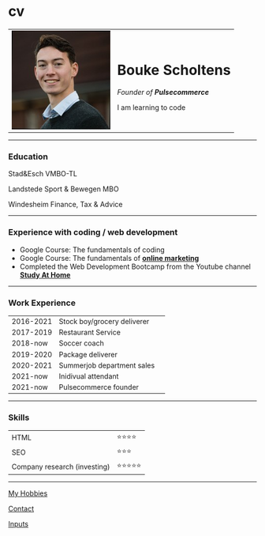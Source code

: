 # cv
<!DOCTYPE html>
<html>

<head>
  <meta charset="utf-8">
  <title> Bouke's Personal Site </title>
</head>

<body>
  <table cellspacing="20">
    <tr>
      <td><img src="foto Bouke.jpg" alt="Bouke profile picture"></td>
      <td><h1>Bouke Scholtens</h1>
      <p><em>Founder of <strong>Pulsecommerce</strong></em></p>
      <p>I am learning to code</p></td>
    </tr>
  </table>

<hr>

<h3>Education</h3>
<p> Stad&Esch VMBO-TL</p>
<p> Landstede Sport & Bewegen MBO</p>
<p> Windesheim Finance, Tax & Advice</p>

<hr>

<h3>Experience with coding / web development </h3>
<ul>
  <li> Google Course: The fundamentals of coding </li>
  <li> Google Course: The fundamentals of <strong><a href="file:///C:/Users/Bouke/Downloads/certificaat%20(1).pdf">online marketing</a></strong></li>
  <li> Completed the Web Development Bootcamp from the Youtube channel <strong><a href="https://www.youtube.com/playlist?list=PLmv0h_u-BMKtON5uMdSz4_4zwnd2gyXNq">Study At Home </a></strong></li></ul>

<hr>

<h3>Work Experience</h3>
<table cellspacing="10">
  <tr>
  <td>2016-2021</td>
  <td>Stock boy/grocery deliverer</td>
  </tr>
  <tr>
    <td>2017-2019</td>
    <td>Restaurant Service<td>
</td>
  </tr>
  <tr>
    <td>2018-now</td>
    <td>Soccer coach</td>
  </tr>
<tr>
  <td>2019-2020</td>
  <td>Package deliverer</td>
</tr>
<tr>
  <td>2020-2021</td>
  <td>Summerjob department sales</td>
</tr>
<tr>
  <td>2021-now </td>
  <td>Inidivual attendant</td>
</tr>
<tr>
  <td>2021-now</td>
  <td>Pulsecommerce founder</td>
</tr>
</table>

<hr>

<h3>Skills</h3>
    <table cellspacing="10">
      <tr>
        <td>HTML</td>
        <td>&#11088;&#11088;&#11088;&#11088;</td>
        </tr>
        <tr>
          <td>SEO</td>
          <td>&#11088;&#11088;&#11088;</td>
        </tr>
        <tr>
          <td>Company research (investing)</td>
          <td>&#11088;&#11088;&#11088;&#11088;&#11088;</td>
      </tr>
    </table>

<hr>

<p><a href="Hobbies.html">My Hobbies</a></p>

<p><a href="Contact.html">Contact</a></p>

<p><a href="inputs.html">Inputs</a>
</p>

</html>
